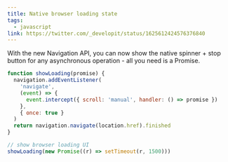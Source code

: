 ```yaml
---
title: Native browser loading state
tags:
  - javascript
link: https://twitter.com/_developit/status/1625612424576376840
---
```


With the new Navigation API, you can now show the native spinner + stop button for any asynchronous operation - all you need is a Promise.

```js
function showLoading(promise) {
  navigation.addEventListener(
    'navigate',
    (event) => {
      event.intercept({ scroll: 'manual', handler: () => promise })
    },
    { once: true }
  )
  return navigation.navigate(location.href).finished
}

// show browser loading UI
showLoading(new Promise((r) => setTimeout(r, 1500)))
```
